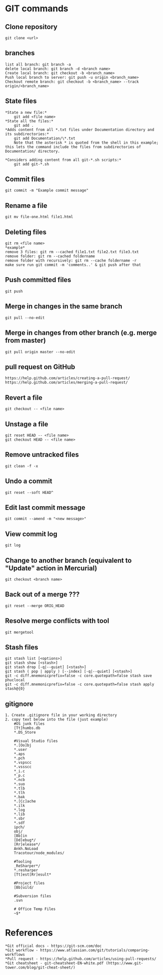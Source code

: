 # GIT commands

## Clone repository
    git clone <url>

## branches
    list all branch: git branch -a
    delete local branch: git branch -d <branch name>
    Create local branch: git checkout -b <branch_name>
    Push local branch to server: git push -u origin <branch_name>
    Checkout remote branch: git checkout -b <branch_name> --track origin/<branch_name>

## State files
    *State a new file:*
        git add <file name>
    *State all the files:*
        git add .
    *Adds content from all *.txt files under Documentation directory and its subdirectories:*
        git add Documentation/\*.txt
        Note that the asterisk * is quoted from the shell in this example; this lets the command include the files from subdirectories of Documentation/ directory.

    *Considers adding content from all git-*.sh scripts:*
        git add git-*.sh


## Commit files
    git commit -m "Example commit message"

## Rename a file
    git mv file-one.html file1.html

## Deleting files
    git rm <file name>
    *example*
    remove 3 files: git rm --cached file1.txt file2.txt file3.txt
    remove folder: git rm --cached foldername
    remove folder with recursively: git rm --cache foldername -r
    make sure run git commit -m 'comments..' & git push after that
## Push committed files
    git push

## Merge in changes in the same branch
    git pull --no-edit

## Merge in changes from other branch (e.g. merge from master)
    git pull origin master --no-edit

## pull request on GitHub
    https://help.github.com/articles/creating-a-pull-request/
    https://help.github.com/articles/merging-a-pull-request/

## Revert a file
    git checkout -- <file name>

## Unstage a file
    git reset HEAD -- <file name>
    git checkout HEAD -- <file name>

## Remove untracked files
    git clean -f -x

## Undo a commit
    git reset --soft HEAD^
    
## Edit last commit message
    git commit --amend -m "<new message>"
    
## View commit log
    git log
    
## Change to another branch (equivalent to "Update" action in Mercurial)
    git checkout <branch name>
    
## Back out of a merge ???
    git reset --merge ORIG_HEAD
    
## Resolve merge conflicts with tool
    git mergetool
    
## Stash files
    git stash list [<options>]
    git stash show [<stash>]
    git stash drop [-q|--quiet] [<stash>]
    git stash ( pop | apply ) [--index] [-q|--quiet] [<stash>]
    git -c diff.mnemonicprefix=false -c core.quotepath=false stash save phuclocal
    git -c diff.mnemonicprefix=false -c core.quotepath=false stash apply stash@{0}

## gitignore
    1. Create .gitignore file in your working directory
    2. copy text below into the file (just example)
        #OS junk files
        [Tt]humbs.db
        *.DS_Store

        #Visual Studio files
        *.[Oo]bj
        *.user
        *.aps
        *.pch
        *.vspscc
        *.vssscc
        *_i.c
        *_p.c
        *.ncb
        *.suo
        *.tlb
        *.tlh
        *.bak
        *.[Cc]ache
        *.ilk
        *.log
        *.lib
        *.sbr
        *.sdf
        ipch/
        obj/
        [Bb]in
        [Dd]ebug*/
        [Rr]elease*/
        Ankh.NoLoad
        Tracotour/node_modules/

        #Tooling
        _ReSharper*/
        *.resharper
        [Tt]est[Rr]esult*

        #Project files
        [Bb]uild/

        #Subversion files
        .svn

        # Office Temp Files
        ~$*

# References
    *Git official docs - https://git-scm.com/doc
    *Git workflow - https://www.atlassian.com/git/tutorials/comparing-workflows
    *Pull request - https://help.github.com/articles/using-pull-requests/
    *Git cheatsheet - git-cheatsheet-EN-white.pdf (https://www.git-tower.com/blog/git-cheat-sheet/)
